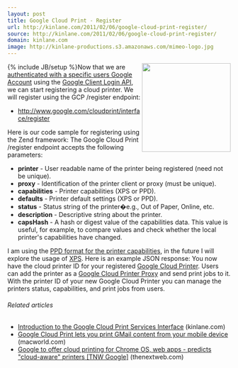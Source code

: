 ```yaml
---
layout: post
title: Google Cloud Print - Register
url: http://kinlane.com/2011/02/06/google-cloud-print-register/
source: http://kinlane.com/2011/02/06/google-cloud-print-register/
domain: kinlane.com
image: http://kinlane-productions.s3.amazonaws.com/mimeo-logo.jpg
---
```

{% include JB/setup %}<a href="http://www.mimeo.com/"><img class="c1" src="http://kinlane-productions.s3.amazonaws.com/mimeo-logo.jpg" alt="" width="200" align="right" /></a>Now that we are <a href="http://www.kinlane.com/2011/02/google-cloud-print-client-login/" target="_blank">authenticated with a specific users Google Account</a> using the <a href="http://code.google.com/apis/accounts/docs/AuthForInstalledApps.html" target="_blank">Google Client Login API</a>, we can start registering a cloud printer. We will register using the GCP /register endpoint:
<ul class="mainlist">
     <li>
          <a href="http://www.google.com/cloudprint/interface/register">http://www.google.com/cloudprint/interface/register</a>
     </li>
</ul>Here is our code sample for registering using the Zend framework: <script src="https://gist.github.com/813945.js?file=GCP%20-%20Register" type="text/javascript">
</script>The Google Cloud Print /register endpoint accepts the following parameters:
<ul class="mainlist">
     <li>
          <strong>printer</strong> - User readable name of the printer being registered (need not be unique).
     </li>
     <li>
          <strong>proxy</strong> - Identification of the printer client or proxy (must be unique).
     </li>
     <li>
          <strong>capabilities</strong> - Printer capabilities (XPS or PPD).
     </li>
     <li>
          <strong>defaults</strong> - Printer default settings (XPS or PPD).
     </li>
     <li>
          <strong>status</strong> - Status string of the printer�e.g., Out of Paper, Online, etc.
     </li>
     <li>
          <strong>description</strong> - Descriptive string about the printer.
     </li>
     <li>
          <strong>capsHash</strong> - A hash or digest value of the capabilities data. This value is useful, for example, to compare values and check whether the local printer's capabilities have changed.
     </li>
</ul>I am using the <a href="http://en.wikipedia.org/wiki/PostScript_Printer_Description" target="_blank">PPD format for the printer capabilities</a>, in the future I will explore the usage of <a href="http://en.wikipedia.org/wiki/Open_XML_Paper_Specification" target="_blank">XPS</a>. Here is an example JSON response: <script src="https://gist.github.com/813950.js?file=GCP%20-%20Register%20-%20JSON" type="text/javascript">
</script>You now have the cloud printer ID for your registered <a href="http://www.google.com/chrome/intl/en/p/cloudprint.html" target="_blank">Google Cloud Printer</a>. Users can add the printer as a <a href="http://code.google.com/apis/cloudprint/docs/proxyinterfaces.html" target="_blank">Google Cloud Printer Proxy</a> and send print jobs to it. With the printer ID of your new Google Cloud Printer you can manage the printers status, capabilities, and print jobs from users.
<h6 class="zemanta-related-title c2">
     Related articles
</h6>
<ul class="zemanta-article-ul">
     <li class="zemanta-article-ul-li">
          <a href="http://www.kinlane.com/2011/02/introduction-to-the-google-cloud-print-services-interface/">Introduction to the Google Cloud Print Services Interface</a> (kinlane.com)
     </li>
     <li class="zemanta-article-ul-li">
          <a href="http://www.macworld.com/article/157364/2011/01/cloudprint.html?lsrc=rss_main">Google Cloud Print lets you print GMail content from your mobile device</a> (macworld.com)
     </li>
     <li class="zemanta-article-ul-li">
          <a href="http://thenextweb.com/google/2010/11/02/google-to-offer-cloud-printing-for-chrome-os-web-apps-predicts-cloud-aware-printers/">Google to offer cloud printing for Chrome OS, web apps - predicts "cloud-aware" printers [TNW Google]</a> (thenextweb.com)
     </li>
</ul>